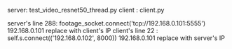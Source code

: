 server: test_video_resnet50_thread.py 
client : client.py 

server's line 288: footage_socket.connect('tcp://192.168.0.101:5555') 192.168.0.101 replace with client's IP
client's line 22  : self.s.connect(('192.168.0.102', 8000)) 192.168.0.101 replace with server's IP
